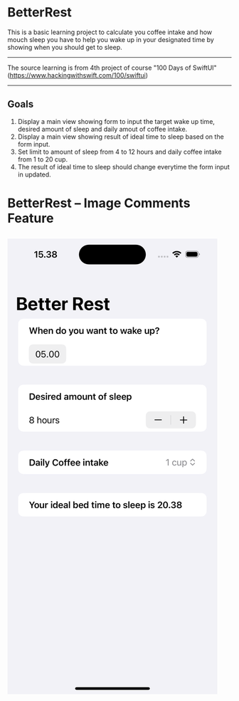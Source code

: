 # BetterRest
This is a basic learning project to calculate you coffee intake and how mouch sleep you have to help you wake up in your designated time by showing when you should get to sleep.


---
The source learning is from 4th project of course "100 Days of SwiftUI" (https://www.hackingwithswift.com/100/swiftui)

---
## Goals
1. Display a main view showing form to input the target wake up time, desired amount of sleep and daily amout of coffee intake.
2. Display a main view showing result of ideal time to sleep based on the form input.
3. Set limit to amount of sleep from 4 to 12 hours and daily coffee intake from 1 to 20 cup.
4. The result of ideal time to sleep should change everytime the form input in updated.

# BetterRest – Image Comments Feature
![Image Main UI](better_rest.png)
---

